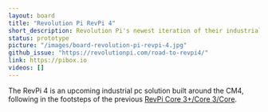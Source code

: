 ```yaml
---
layout: board
title: "Revolution Pi RevPi 4"
short_description: Revolution Pi's newest iteration of their industrial pc.
status: prototype
picture: "/images/board-revolution-pi-revpi-4.jpg"
github_issue: "https://revolutionpi.com/road-to-revpi4/"
link: https://pibox.io
videos: []
---
```

The RevPi 4 is an upcoming industrial pc solution built around the CM4, following in the footsteps of the previous [RevPi Core 3+/Core 3/Core](https://revolutionpi.com/revpi-core/). 
